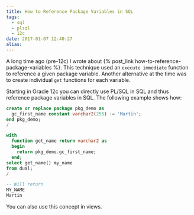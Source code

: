 ```yaml
---
title: How to Reference Package Variables in SQL
tags:
  - sql
  - plsql
  - 12c
date: 2017-01-07 12:40:27
alias:
---
```



A long time ago (pre-12c) I wrote about {% post_link how-to-reference-package-variables %}. This technique used an `execute immediate` function to reference a given package variable. Another alternative at the time was to create individual `get` functions for each variable.

Starting in Oracle 12c you can directly use PL/SQL in SQL and thus reference package variables in SQL. The following example shows how:


```sql
create or replace package pkg_demo as
  gc_first_name constant varchar2(255) := 'Martin';
end pkg_demo;
/

with
  function get_name return varchar2 as
  begin
    return pkg_demo.gc_first_name;
  end;
select get_name() my_name
from dual;
/

-- Will return
MY_NAME
Martin
```

You can also use this concept in views.
